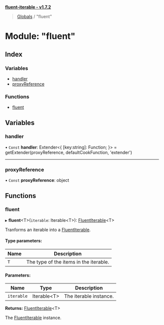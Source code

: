 **[fluent-iterable - v1.7.2](../README.md)**

> [Globals](../README.md) / "fluent"

# Module: "fluent"

## Index

### Variables

* [handler](_fluent_.md#handler)
* [proxyReference](_fluent_.md#proxyreference)

### Functions

* [fluent](_fluent_.md#fluent)

## Variables

### handler

• `Const` **handler**: Extender\<{ [key:string]: Function;  }> = getExtender(proxyReference, defaultCookFunction, 'extender')

___

### proxyReference

• `Const` **proxyReference**: object

## Functions

### fluent

▸ **fluent**\<T>(`iterable`: Iterable\<T>): [FluentIterable](../interfaces/_types_.fluentiterable.md)\<T>

Tranforms an iterable into a [FluentIterable](../interfaces/_types_.fluentiterable.md).

#### Type parameters:

Name | Description |
------ | ------ |
`T` | The type of the items in the iterable. |

#### Parameters:

Name | Type | Description |
------ | ------ | ------ |
`iterable` | Iterable\<T> | The iterable instance. |

**Returns:** [FluentIterable](../interfaces/_types_.fluentiterable.md)\<T>

The [FluentIterable](../interfaces/_types_.fluentiterable.md) instance.
